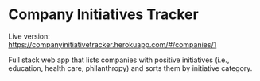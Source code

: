 # Company Initiatives Tracker

Live version:
https://companyinitiativetracker.herokuapp.com/#/companies/1


Full stack web app that lists companies with positive initiatives (i.e., education, health care, philanthropy) and sorts them by initiative category.
